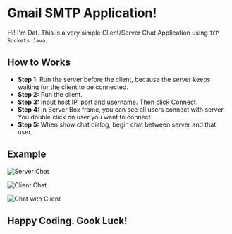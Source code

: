 # Gmail SMTP Application!

Hi! I'm Dat. This is a very simple Client/Server Chat Application using `TCP Sockets Java`. 


## How to Works
 - **Step 1:** Run the server before the client, because the server keeps waiting for the client to be connected.
 - **Step 2:** Run the client.
 - **Step 3:** Input host IP, port and username. Then click Connect.
 - **Step 4:** In Server Box frame, you can see all users connect with server. You double click on user you want to connect.
 - **Step 5:** When show chat dialog, begin chat between server and that user.
## Example

![Server Chat](https://i.imgur.com/Foj7Nv1.png)

![Client Chat](https://i.imgur.com/ih1QSFE.png)

![Chat with Client](https://i.imgur.com/YFUq46r.png)

## Happy Coding. Gook Luck!
